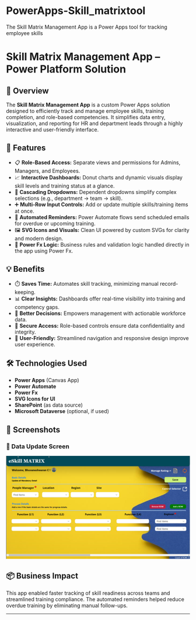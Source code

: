 # PowerApps-Skill_matrixtool
The Skill Matrix Management App is a Power Apps tool for tracking employee skills
# Skill Matrix Management App – Power Platform Solution

## 🧩 Overview
The **Skill Matrix Management App** is a custom Power Apps solution designed to efficiently track and manage employee skills, training completion, and role-based competencies. It simplifies data entry, visualization, and reporting for HR and department leads through a highly interactive and user-friendly interface.

## 🚀 Features
- 📋 **Role-Based Access:** Separate views and permissions for Admins, Managers, and Employees.
- 📈 **Interactive Dashboards:** Donut charts and dynamic visuals display skill levels and training status at a glance.
- 🔄 **Cascading Dropdowns:** Dependent dropdowns simplify complex selections (e.g., department → team → skill).
- ➕ **Multi-Row Input Controls:** Add or update multiple skills/training items at once.
- 🔔 **Automated Reminders:** Power Automate flows send scheduled emails for overdue or upcoming training.
- 🖼️ **SVG Icons and Visuals:** Clean UI powered by custom SVGs for clarity and modern design.
- 🧠 **Power Fx Logic:** Business rules and validation logic handled directly in the app using Power Fx.

## 💡 Benefits
- ⏱️ **Saves Time:** Automates skill tracking, minimizing manual record-keeping.
- 📊 **Clear Insights:** Dashboards offer real-time visibility into training and competency gaps.
- 📌 **Better Decisions:** Empowers management with actionable workforce data.
- 🔐 **Secure Access:** Role-based controls ensure data confidentiality and integrity.
- 🧭 **User-Friendly:** Streamlined navigation and responsive design improve user experience.

## 🛠️ Technologies Used
- **Power Apps** (Canvas App)
- **Power Automate**
- **Power Fx**
- **SVG Icons for UI**
- **SharePoint** (as data source)
- **Microsoft Dataverse** (optional, if used)

## 📸 Screenshots

### 🔹 Data Update Screen
![Data Update](./screenshots/Data_Update.png)

## 📦 Business Impact
This app enabled faster tracking of skill readiness across teams and streamlined training compliance. The automated reminders helped reduce overdue training by eliminating manual follow-ups.

---

